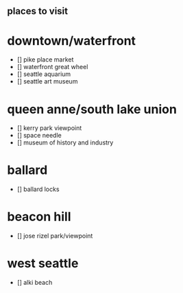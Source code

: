 ## places to visit

# downtown/waterfront
- [] pike place market
- [] waterfront great wheel
- [] seattle aquarium
- [] seattle art museum

# queen anne/south lake union
- [] kerry park viewpoint
- [] space needle
- [] museum of history and industry

# ballard
- [] ballard locks

# beacon hill
- [] jose rizel park/viewpoint

# west seattle
- [] alki beach
